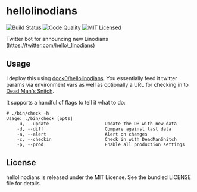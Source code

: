 hellolinodians
=========

[![Build Status](https://img.shields.io/circleci/project/akerl/hellolinodians/master.svg)](https://circleci.com/gh/akerl/hellolinodians)
[![Code Quality](https://img.shields.io/codacy/089fd438148c4972a4531ca6f0824bae.svg)](https://www.codacy.com/app/akerl/hellolinodians)
[![MIT Licensed](https://img.shields.io/badge/license-MIT-green.svg)](https://tldrlegal.com/license/mit-license)

Twitter bot for announcing new Linodians (https://twitter.com/hello\_linodians)

## Usage

I deploy this using [dock0/hellolinodians](https://github.com/dock0/hellolinodians). You essentially feed it twitter params via environment vars as well as optionally a URL for checking in to [Dead Man's Snitch](https://deadmanssnitch.com/).

It supports a handful of flags to tell it what to do:

```
# ./bin/check -h
Usage: ./bin/check [opts]
    -u, --update                     Update the DB with new data
    -d, --diff                       Compare against last data
    -a, --alert                      Alert on changes
    -c, --checkin                    Check in with DeadManSnitch
    -p, --prod                       Enable all production settings
```

## License

hellolinodians is released under the MIT License. See the bundled LICENSE file for details.

